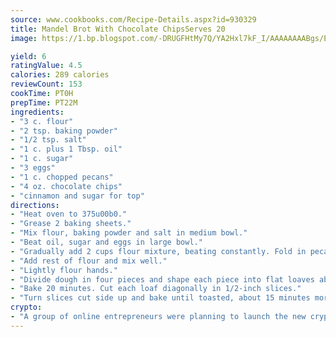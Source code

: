 ```yaml
---
source: www.cookbooks.com/Recipe-Details.aspx?id=930329
title: Mandel Brot With Chocolate ChipsServes 20  
image: https://1.bp.blogspot.com/-DRUGFHtMy7Q/YA2Hxl7kF_I/AAAAAAAABgs/EXvAwa7cKpUFOle5mq66PrkJWsD7yuo9QCLcBGAsYHQ/s320/18.png

yield: 6
ratingValue: 4.5
calories: 289 calories
reviewCount: 153
cookTime: PT0H
prepTime: PT22M
ingredients:
- "3 c. flour"
- "2 tsp. baking powder"
- "1/2 tsp. salt"
- "1 c. plus 1 Tbsp. oil"
- "1 c. sugar"
- "3 eggs"
- "1 c. chopped pecans"
- "4 oz. chocolate chips"
- "cinnamon and sugar for top"
directions:
- "Heat oven to 375u00b0."
- "Grease 2 baking sheets."
- "Mix flour, baking powder and salt in medium bowl."
- "Beat oil, sugar and eggs in large bowl."
- "Gradually add 2 cups flour mixture, beating constantly. Fold in pecans and chocolate chips."
- "Add rest of flour and mix well."
- "Lightly flour hands."
- "Divide dough in four pieces and shape each piece into flat loaves about 2 inches wide and 3/4 inch high. Sprinkle generously with cinnamon and sugar."
- "Bake 20 minutes. Cut each loaf diagonally in 1/2-inch slices."
- "Turn slices cut side up and bake until toasted, about 15 minutes more."
crypto:
- "A group of online entrepreneurs were planning to launch the new cryptocurrency on Thursday."
---
```

